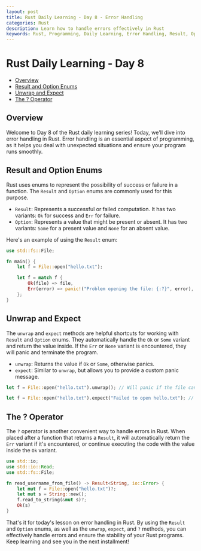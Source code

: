 ```yaml
---
layout: post
title: Rust Daily Learning - Day 8 - Error Handling
categories: Rust
description: Learn how to handle errors effectively in Rust
keywords: Rust, Programming, Daily Learning, Error Handling, Result, Option, unwrap, expect
---
```

# Rust Daily Learning - Day 8

- [Overview](#overview)
- [Result and Option Enums](#result-and-option-enums)
- [Unwrap and Expect](#unwrap-and-expect)
- [The ? Operator](#the-question-mark-operator)

## Overview

Welcome to Day 8 of the Rust daily learning series! Today, we'll dive into error handling in Rust. Error handling is an essential aspect of programming, as it helps you deal with unexpected situations and ensure your program runs smoothly.

## Result and Option Enums

Rust uses enums to represent the possibility of success or failure in a function. The `Result` and `Option` enums are commonly used for this purpose.

- `Result`: Represents a successful or failed computation. It has two variants: `Ok` for success and `Err` for failure.
- `Option`: Represents a value that might be present or absent. It has two variants: `Some` for a present value and `None` for an absent value.

Here's an example of using the `Result` enum:

```rust
use std::fs::File;

fn main() {
    let f = File::open("hello.txt");

    let f = match f {
        Ok(file) => file,
        Err(error) => panic!("Problem opening the file: {:?}", error),
    };
}
```

## Unwrap and Expect

The `unwrap` and `expect` methods are helpful shortcuts for working with `Result` and `Option` enums. They automatically handle the `Ok` or `Some` variant and return the value inside. If the `Err` or `None` variant is encountered, they will panic and terminate the program.

- `unwrap`: Returns the value if `Ok` or `Some`, otherwise panics.
- `expect`: Similar to `unwrap`, but allows you to provide a custom panic message.

```rust
let f = File::open("hello.txt").unwrap(); // Will panic if the file cannot be opened.

let f = File::open("hello.txt").expect("Failed to open hello.txt"); // Will panic with a custom message if the file cannot be opened.
```

## The ? Operator

The `?` operator is another convenient way to handle errors in Rust. When placed after a function that returns a `Result`, it will automatically return the `Err` variant if it's encountered, or continue executing the code with the value inside the `Ok` variant.

```rust
use std::io;
use std::io::Read;
use std::fs::File;

fn read_username_from_file() -> Result<String, io::Error> {
    let mut f = File::open("hello.txt")?;
    let mut s = String::new();
    f.read_to_string(&mut s)?;
    Ok(s)
}
```

That's it for today's lesson on error handling in Rust. By using the `Result` and `Option` enums, as well as the `unwrap`, `expect`, and `?` methods, you can effectively handle errors and ensure the stability of your Rust programs. Keep learning and see you in the next installment!